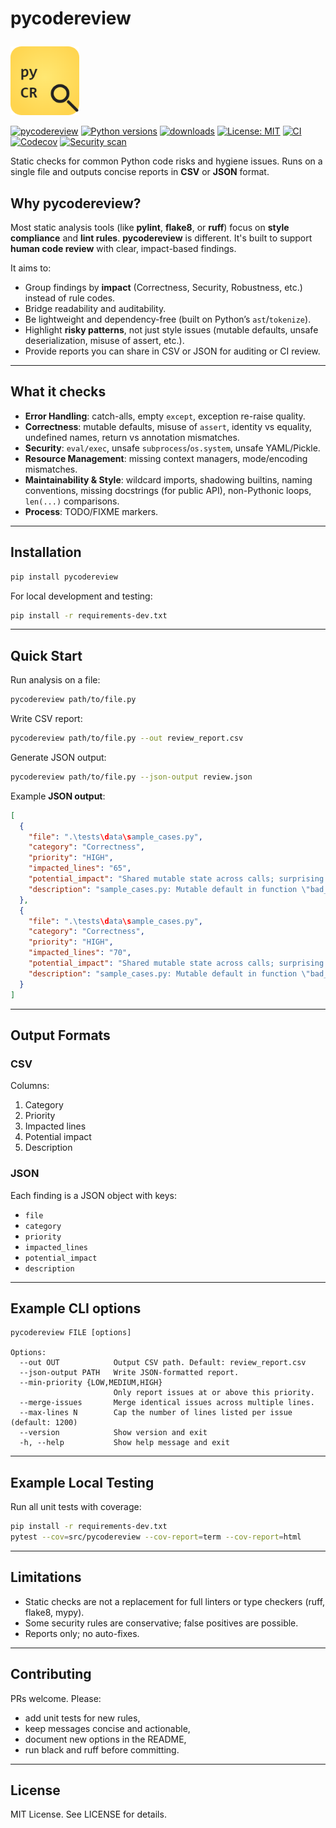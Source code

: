 # pycodereview <p align="right">
  <img src="https://raw.githubusercontent.com/sofiand-png/pycodereview/main/assets/logo.png" width="110" alt="pycodereview logo">
</p>


[![pycodereview](https://img.shields.io/pypi/v/pycodereview.svg?label=pycodereview&logo=python)](https://pypi.org/project/pycodereview/)
[![Python versions](https://img.shields.io/pypi/pyversions/pycodereview)](https://pypi.org/project/pycodereview/)
[![downloads](https://img.shields.io/pypi/dm/pycodereview.svg)](https://pycodereview.org/packages/pycodereview)
[![License: MIT](https://img.shields.io/badge/License-MIT-yellow.svg)](LICENSE)
[![CI](https://github.com/sofiand-png/pycodereview/actions/workflows/ci.yml/badge.svg)](https://github.com/sofiand-png/pycodereview/actions/workflows/ci.yml)
[![Codecov](https://codecov.io/gh/sofiand-png/pycodereview/branch/main/graph/badge.svg)](https://app.codecov.io/gh/sofiand-png/pycodereview)
[![Security scan](https://github.com/sofiand-png/pycodereview/actions/workflows/security-scan.yml/badge.svg)](https://github.com/sofiand-png/pycodereview/actions/workflows/security-scan.yml)

Static checks for common Python code risks and hygiene issues.
Runs on a single file and outputs concise reports in **CSV** or **JSON** format.

## Why pycodereview?

Most static analysis tools (like **pylint**, **flake8**, or **ruff**) focus on **style compliance** and **lint rules**.
**pycodereview** is different. It's built to support **human code review** with clear, impact-based findings.

It aims to:

- Group findings by **impact** (Correctness, Security, Robustness, etc.) instead of rule codes.
- Bridge readability and auditability.  
- Be lightweight and dependency-free (built on Python’s `ast`/`tokenize`).
- Highlight **risky patterns**, not just style issues (mutable defaults, unsafe deserialization, misuse of assert, etc.).
- Provide reports you can share in CSV or JSON for auditing or CI review.

---

## What it checks

- **Error Handling**: catch-alls, empty `except`, exception re-raise quality.  
- **Correctness**: mutable defaults, misuse of `assert`, identity vs equality, undefined names, return vs annotation mismatches.  
- **Security**: `eval/exec`, unsafe `subprocess`/`os.system`, unsafe YAML/Pickle.  
- **Resource Management**: missing context managers, mode/encoding mismatches.  
- **Maintainability & Style**: wildcard imports, shadowing builtins, naming conventions, missing docstrings (for public API), non-Pythonic loops, `len(...)` comparisons.  
- **Process**: TODO/FIXME markers.

---

## Installation

```bash
pip install pycodereview
```

For local development and testing:

```bash
pip install -r requirements-dev.txt
```

---

## Quick Start

Run analysis on a file:

```bash
pycodereview path/to/file.py
```

Write CSV report:

```bash
pycodereview path/to/file.py --out review_report.csv
```

Generate JSON output:

```bash
pycodereview path/to/file.py --json-output review.json
```

Example **JSON output**:

```json
[
  {
    "file": ".\tests\data\sample_cases.py",
    "category": "Correctness",
    "priority": "HIGH",
    "impacted_lines": "65",
    "potential_impact": "Shared mutable state across calls; surprising behavior.",
    "description": "sample_cases.py: Mutable default in function \"bad_defaults_a\"."
  },
  {
    "file": ".\tests\data\sample_cases.py",
    "category": "Correctness",
    "priority": "HIGH",
    "impacted_lines": "70",
    "potential_impact": "Shared mutable state across calls; surprising behavior.",
    "description": "sample_cases.py: Mutable default in function \"bad_defaults_b\"."
  }
]
```

---

## Output Formats

### CSV

Columns:
1. Category
2. Priority
3. Impacted lines
4. Potential impact
5. Description

### JSON

Each finding is a JSON object with keys:
- `file`
- `category`
- `priority`
- `impacted_lines`
- `potential_impact`
- `description`

---

## Example CLI options

```
pycodereview FILE [options]

Options:
  --out OUT            Output CSV path. Default: review_report.csv
  --json-output PATH   Write JSON-formatted report.
  --min-priority {LOW,MEDIUM,HIGH}
                       Only report issues at or above this priority.
  --merge-issues       Merge identical issues across multiple lines.
  --max-lines N        Cap the number of lines listed per issue (default: 1200)
  --version            Show version and exit
  -h, --help           Show help message and exit
```

---

## Example Local Testing

Run all unit tests with coverage:

```bash
pip install -r requirements-dev.txt
pytest --cov=src/pycodereview --cov-report=term --cov-report=html
```

---

## Limitations

- Static checks are not a replacement for full linters or type checkers (ruff, flake8, mypy).
- Some security rules are conservative; false positives are possible.
- Reports only; no auto-fixes.

---

## Contributing

PRs welcome. Please:
- add unit tests for new rules,
- keep messages concise and actionable,
- document new options in the README,
- run black and ruff before committing.

---

## License

MIT License. See LICENSE for details.